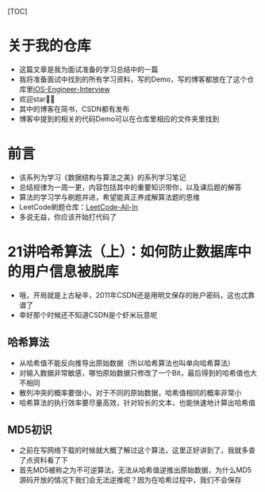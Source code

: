 [TOC]

# 关于我的仓库

- 这篇文章是我为面试准备的学习总结中的一篇
- 我将准备面试中找到的所有学习资料，写的Demo，写的博客都放在了这个仓库里[iOS-Engineer-Interview](https://github.com/KevinAshen/iOS-Engineer-Interview)
- 欢迎star👏👏
- 其中的博客在简书，CSDN都有发布
- 博客中提到的相关的代码Demo可以在仓库里相应的文件夹里找到

# 前言

- 该系列为学习《数据结构与算法之美》的系列学习笔记
- 总结规律为一周一更，内容包括其中的重要知识带你，以及课后题的解答
- 算法的学习学与刷题并进，希望能真正养成解算法题的思维
- LeetCode刷题仓库：[LeetCode-All-In](https://github.com/KevinAshen/LeetCode-All-In)
- 多说无益，你应该开始打代码了

# 21讲哈希算法（上）：如何防止数据库中的用户信息被脱库

- 哦，开局就是上古秘辛，2011年CSDN还是用明文保存的账户密码，这也忒靠谱了
- 幸好那个时候还不知道CSDN是个虾米玩意呢

## 哈希算法

- 从哈希值不能反向推导出原始数据（所以哈希算法也叫单向哈希算法）
- 对输入数据非常敏感，哪怕原始数据只修改了一个Bit，最后得到的哈希值也大不相同
- 散列冲突的概率要很小，对于不同的原始数据，哈希值相同的概率非常小
- 哈希算法的执行效率要尽量高效，针对较长的文本，也能快速地计算出哈希值

## MD5初识

- 之前在写网络下载的时候就大概了解过这个算法，这里正好讲到了，我就多查了点资料看了下
- 首先MD5被称之为不可逆算法，无法从哈希值逆推出原始数据，为什么MD5源码开放的情况下我们会无法逆推呢？因为在哈希过程中，我们不会保存